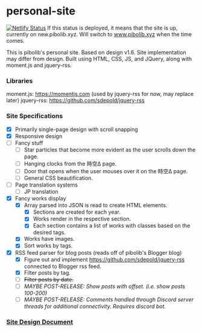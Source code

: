 # personal-site
[![Netlify Status](https://api.netlify.com/api/v1/badges/9c273381-87f8-4936-8da0-2e7aef55864f/deploy-status)](https://app.netlify.com/sites/pibosite/deploys)
If this status is deployed, it means that the site is up, currently on new.pibolib.xyz. Will switch to www.pibolib.xyz when the time comes.

This is pibolib's personal site. Based on design v1.6. Site implementation may differ from design.
Built using HTML, CSS, JS, and JQuery, along with moment.js and jquery-rss.

### Libraries
moment.js: https://momentjs.com (used by jquery-rss for now, may replace later)
jquery-rss: https://github.com/sdepold/jquery-rss

### Site Specifications

- [x] Primarily single-page design with scroll snapping
- [x] Responsive design
- [ ] Fancy stuff
    - [ ] Star particles that become more evident as the user scrolls down the page.
    - [ ] Hanging clocks from the 時空Δ page.
    - [ ] Door that opens when the user mouses over it on the 時空Δ page.
    - [ ] General CSS beautification.
- [ ] Page translation systems
    - [ ] JP translation
- [x] Fancy works display
    - [x] Array parsed into JSON is read to create HTML elements.
        - [x] Sections are created for each year.
        - [x] Works render in the respective section.
        - [x] Each section contains a list of works with classes based on the desired tags.        
    - [x] Works have images.
    - [x] Sort works by tags.
- [x] RSS feed parser for blog posts (reads off of pibolib's Blogger blog)
    - [x] Figure out and implement https://github.com/sdepold/jquery-rss connected to Blogger rss feed.
    - [x] Filter posts by tag.
    - [ ] ~~Filter posts by date.~~
    - [ ] *MAYBE POST-RELEASE: Show posts with offset. (i.e. show posts 100-200)* 
    - [ ] *MAYBE POST-RELEASE: Comments handled through Discord server threads for additional connectivity. Requires discord bot.*

### [Site Design Document](https://www.figma.com/file/jHVir8MYgrJfB8123VqQdz/Personal-Site-Design-v1.6?node-id=0%3A1&t=L1pWkhyKKDyjvGvK-1)
